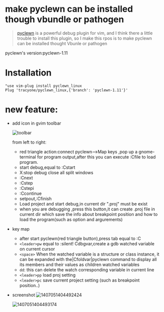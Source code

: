 # make pyclewn can be installed though vbundle or pathogen

> [pyclewn](http://pyclewn.sourceforge.net/ "pyclewn offical website") is a powerful debug plugin for vim, and I think there a little trouble to install this plugin, so I make this rpos is to make pyclewn can be installed thought Vbunle or pathogen

pyclewn's version:pyclewn-1.11

# Installation

```vim
"use vim-plug install pyclewn_linux
Plug 'tracyone/pyclewn_linux,{'branch': 'pyclewn-1.11'}'
```

# new feature:

- add icon in gvim toolbar

   ![toolbar](https://cloud.githubusercontent.com/assets/4246425/3483964/08cf1d4a-039b-11e4-9aab-498cb65956da.png)

   from left to right:

   * red triangle action:connect pyclewn-->Map keys ,pop up a gnome-terminal for program output,after this you can execute :Cfile to load program.
   * start debug,equal to :Cstart
   * X:stop debug close all split windows
   * :Cnext
   * :Cstep
   * :Cstepi
   * :Ccontinue
   * setpout,:Cfinish
   * Load project and start debug,in current dir ".proj" must be exist
   * when you are debugging ,press this button,it can create .proj file in current dir which save the info about breakpoint position and how to load the program(such as option and argurements)
- key map
	* after start pyclewn(red triangle button),press tab equal to :C
	* `<leader>pw` equal to :silent! Cdbgvar,create a gdb watched variable on current cursor
	* `<space>` When the watched variable is a structure or class instance, it can be expanded
with the|Cfoldvar|pyclewn command to display all its members and their values
as children watched variables
    * `dd`: this can delete the watch corresponding variable in current line
	* `<leader>pp` load proj setting
	* `<leader>pc` save current project setting (such as breakpoint position..)
	
- screenshot
	![1407051404492424](https://cloud.githubusercontent.com/assets/4246425/3483972/503dde1e-039b-11e4-9f95-2b6cb73f5b02.gif)

	![1407051404493174](https://cloud.githubusercontent.com/assets/4246425/3484051/8b54fbac-039d-11e4-8062-540a6612bbb5.gif)

